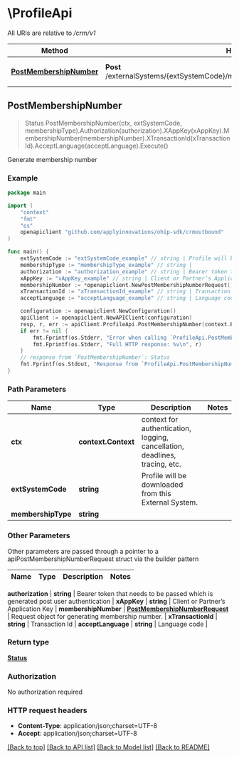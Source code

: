 # \ProfileApi

All URIs are relative to */crm/v1*

Method | HTTP request | Description
------------- | ------------- | -------------
[**PostMembershipNumber**](ProfileApi.md#PostMembershipNumber) | **Post** /externalSystems/{extSystemCode}/memberships/{membershipType}/membershipIDs | Generate membership number



## PostMembershipNumber

> Status PostMembershipNumber(ctx, extSystemCode, membershipType).Authorization(authorization).XAppKey(xAppKey).MembershipNumber(membershipNumber).XTransactionId(xTransactionId).AcceptLanguage(acceptLanguage).Execute()

Generate membership number



### Example

```go
package main

import (
    "context"
    "fmt"
    "os"
    openapiclient "github.com/applyinnovations/ohip-sdk/crmoutbound"
)

func main() {
    extSystemCode := "extSystemCode_example" // string | Profile will be downloaded from this External System.
    membershipType := "membershipType_example" // string | 
    authorization := "authorization_example" // string | Bearer token that needs to be passed which is generated post user authentication
    xAppKey := "xAppKey_example" // string | Client or Partner’s Application Key
    membershipNumber := *openapiclient.NewPostMembershipNumberRequest() // PostMembershipNumberRequest | Request object for generating membership number.
    xTransactionId := "xTransactionId_example" // string | Transaction Id (optional)
    acceptLanguage := "acceptLanguage_example" // string | Language code (optional)

    configuration := openapiclient.NewConfiguration()
    apiClient := openapiclient.NewAPIClient(configuration)
    resp, r, err := apiClient.ProfileApi.PostMembershipNumber(context.Background(), extSystemCode, membershipType).Authorization(authorization).XAppKey(xAppKey).MembershipNumber(membershipNumber).XTransactionId(xTransactionId).AcceptLanguage(acceptLanguage).Execute()
    if err != nil {
        fmt.Fprintf(os.Stderr, "Error when calling `ProfileApi.PostMembershipNumber``: %v\n", err)
        fmt.Fprintf(os.Stderr, "Full HTTP response: %v\n", r)
    }
    // response from `PostMembershipNumber`: Status
    fmt.Fprintf(os.Stdout, "Response from `ProfileApi.PostMembershipNumber`: %v\n", resp)
}
```

### Path Parameters


Name | Type | Description  | Notes
------------- | ------------- | ------------- | -------------
**ctx** | **context.Context** | context for authentication, logging, cancellation, deadlines, tracing, etc.
**extSystemCode** | **string** | Profile will be downloaded from this External System. | 
**membershipType** | **string** |  | 

### Other Parameters

Other parameters are passed through a pointer to a apiPostMembershipNumberRequest struct via the builder pattern


Name | Type | Description  | Notes
------------- | ------------- | ------------- | -------------


 **authorization** | **string** | Bearer token that needs to be passed which is generated post user authentication | 
 **xAppKey** | **string** | Client or Partner’s Application Key | 
 **membershipNumber** | [**PostMembershipNumberRequest**](PostMembershipNumberRequest.md) | Request object for generating membership number. | 
 **xTransactionId** | **string** | Transaction Id | 
 **acceptLanguage** | **string** | Language code | 

### Return type

[**Status**](Status.md)

### Authorization

No authorization required

### HTTP request headers

- **Content-Type**: application/json;charset=UTF-8
- **Accept**: application/json;charset=UTF-8

[[Back to top]](#) [[Back to API list]](../README.md#documentation-for-api-endpoints)
[[Back to Model list]](../README.md#documentation-for-models)
[[Back to README]](../README.md)

